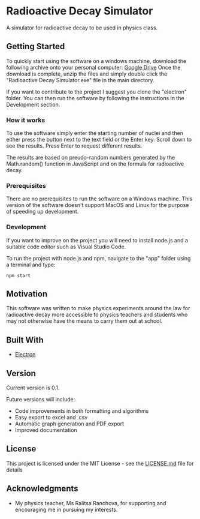 # Radioactive Decay Simulator

A simulator for radioactive decay to be used in physics class.

## Getting Started

To quickly start using the software on a windows machine, download the following archive onto your personal computer: [Google Drive](https://drive.google.com/file/d/0B8DQ11iwBOQLbjdJS2FibHlHNDA/view?usp=sharing)
Once the download is complete, unzip the files and simply double click the "Radioactive Decay Simulator.exe" file in the main directory.

If you want to contribute to the project I suggest you clone the "electron" folder. You can then run the software by following the instructions in the Development section.

### How it works

To use the software simply enter the starting number of nuclei and then either press the button next to the text field or the Enter key. Scroll down to see the results. Press Enter to request different results. 

The results are based on preudo-random numbers generated by the Math.random() function in JavaScript and on the formula for radioactive decay. 

### Prerequisites

There are no prerequisites to run the software on a Windows machine. This version of the software doesn't support MacOS and Linux for the purpose of speeding up development. 

### Development

If you want to improve on the project you will need to install node.js and a suitable code editor such as Visual Studio Code. 
 
To run the project with node.js and npm, navigate to the "app" folder using a terminal and type:
```
npm start
```

## Motivation

This software was written to make physics experiments around the law for radioactive decay more accessible to physics teachers and students who may not otherwise have the means to carry them out at school. 

## Built With

* [Electron](https://electron.atom.io)

## Version

Current version is 0.1. 

Future versions will include:
* Code improvements in both formatting and algorithms
* Easy export to excel and .csv
* Automatic graph generation and PDF export
* Improved documentation

## License
This project is licensed under the MIT License - see the [LICENSE.md](LICENSE.md) file for details

## Acknowledgments

* My physics teacher, Ms Ralitsa Ranchova, for supporting and encouraging me in pursuing my interests. 
